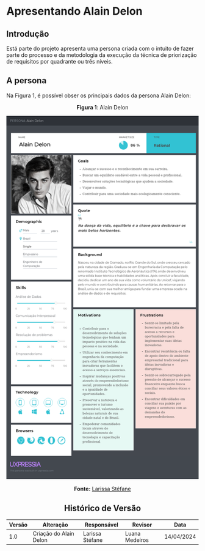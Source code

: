# Apresentando Alain Delon

## Introdução

Está parte do projeto apresenta uma persona criada com o intuito de fazer parte do processo e da metodologia da execução da técnica de priorização de requisitos por quadrante ou três níveis.

## A persona

Na Figura 1, é possível obser os principais dados da persona Alain Delon:

<center>


 **Figura 1**: Alain Delon

<img src="https://raw.githubusercontent.com/Requisitos-de-Software/2024.1-CarteiradeTrabalhoDigital/main/Midia/ImagensStorytelling/Alain%20Delon.png">

**Fonte:** [Larissa Stéfane](https://github.com/SkywalkerSupreme)

<center>

## Histórico de Versão

| Versão | Alteração | Responsável | Revisor | Data |
| - | - | - | - | - |
| 1.0 | Criação do Alain Delon | Larissa Stéfane | Luana Medeiros | 14/04/2024 |
